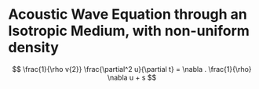 # Acoustic Wave Equation through an Isotropic Medium, with non-uniform density

$$
\frac{1}{\rho v{2}} \frac{\partial^2 u}{\partial t} = \nabla . \frac{1}{\rho} \nabla u + s
$$
